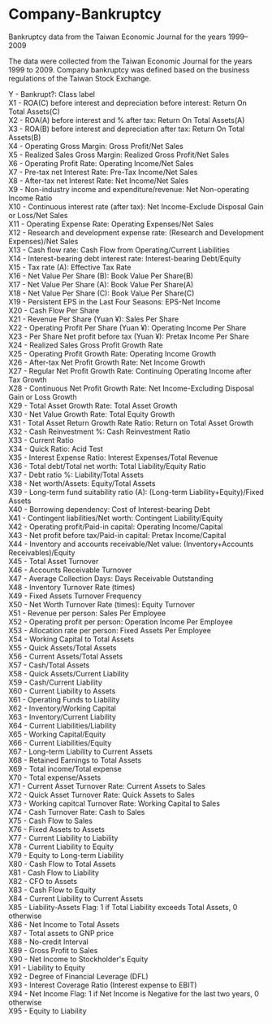 # Company-Bankruptcy
Bankruptcy data from the Taiwan Economic Journal for the years 1999–2009

The data were collected from the Taiwan Economic Journal for the years 1999 to 2009. Company bankruptcy was defined based on the business regulations of the Taiwan Stock Exchange.

Y - Bankrupt?: Class label  
X1 - ROA(C) before interest and depreciation before interest: Return On Total Assets(C)  
X2 - ROA(A) before interest and % after tax: Return On Total Assets(A)  
X3 - ROA(B) before interest and depreciation after tax: Return On Total Assets(B)  
X4 - Operating Gross Margin: Gross Profit/Net Sales  
X5 - Realized Sales Gross Margin: Realized Gross Profit/Net Sales  
X6 - Operating Profit Rate: Operating Income/Net Sales  
X7 - Pre-tax net Interest Rate: Pre-Tax Income/Net Sales  
X8 - After-tax net Interest Rate: Net Income/Net Sales  
X9 - Non-industry income and expenditure/revenue: Net Non-operating Income Ratio  
X10 - Continuous interest rate (after tax): Net Income-Exclude Disposal Gain or Loss/Net Sales  
X11 - Operating Expense Rate: Operating Expenses/Net Sales  
X12 - Research and development expense rate: (Research and Development Expenses)/Net Sales  
X13 - Cash flow rate: Cash Flow from Operating/Current Liabilities  
X14 - Interest-bearing debt interest rate: Interest-bearing Debt/Equity  
X15 - Tax rate (A): Effective Tax Rate  
X16 - Net Value Per Share (B): Book Value Per Share(B)  
X17 - Net Value Per Share (A): Book Value Per Share(A)  
X18 - Net Value Per Share (C): Book Value Per Share(C)  
X19 - Persistent EPS in the Last Four Seasons: EPS-Net Income  
X20 - Cash Flow Per Share  
X21 - Revenue Per Share (Yuan ¥): Sales Per Share  
X22 - Operating Profit Per Share (Yuan ¥): Operating Income Per Share  
X23 - Per Share Net profit before tax (Yuan ¥): Pretax Income Per Share  
X24 - Realized Sales Gross Profit Growth Rate  
X25 - Operating Profit Growth Rate: Operating Income Growth  
X26 - After-tax Net Profit Growth Rate: Net Income Growth  
X27 - Regular Net Profit Growth Rate: Continuing Operating Income after Tax Growth  
X28 - Continuous Net Profit Growth Rate: Net Income-Excluding Disposal Gain or Loss Growth  
X29 - Total Asset Growth Rate: Total Asset Growth  
X30 - Net Value Growth Rate: Total Equity Growth  
X31 - Total Asset Return Growth Rate Ratio: Return on Total Asset Growth  
X32 - Cash Reinvestment %: Cash Reinvestment Ratio  
X33 - Current Ratio  
X34 - Quick Ratio: Acid Test  
X35 - Interest Expense Ratio: Interest Expenses/Total Revenue  
X36 - Total debt/Total net worth: Total Liability/Equity Ratio  
X37 - Debt ratio %: Liability/Total Assets  
X38 - Net worth/Assets: Equity/Total Assets  
X39 - Long-term fund suitability ratio (A): (Long-term Liability+Equity)/Fixed Assets  
X40 - Borrowing dependency: Cost of Interest-bearing Debt  
X41 - Contingent liabilities/Net worth: Contingent Liability/Equity  
X42 - Operating profit/Paid-in capital: Operating Income/Capital  
X43 - Net profit before tax/Paid-in capital: Pretax Income/Capital  
X44 - Inventory and accounts receivable/Net value: (Inventory+Accounts Receivables)/Equity  
X45 - Total Asset Turnover  
X46 - Accounts Receivable Turnover  
X47 - Average Collection Days: Days Receivable Outstanding  
X48 - Inventory Turnover Rate (times)  
X49 - Fixed Assets Turnover Frequency  
X50 - Net Worth Turnover Rate (times): Equity Turnover  
X51 - Revenue per person: Sales Per Employee  
X52 - Operating profit per person: Operation Income Per Employee  
X53 - Allocation rate per person: Fixed Assets Per Employee  
X54 - Working Capital to Total Assets  
X55 - Quick Assets/Total Assets  
X56 - Current Assets/Total Assets  
X57 - Cash/Total Assets  
X58 - Quick Assets/Current Liability  
X59 - Cash/Current Liability  
X60 - Current Liability to Assets  
X61 - Operating Funds to Liability  
X62 - Inventory/Working Capital  
X63 - Inventory/Current Liability  
X64 - Current Liabilities/Liability  
X65 - Working Capital/Equity  
X66 - Current Liabilities/Equity  
X67 - Long-term Liability to Current Assets  
X68 - Retained Earnings to Total Assets  
X69 - Total income/Total expense  
X70 - Total expense/Assets  
X71 - Current Asset Turnover Rate: Current Assets to Sales  
X72 - Quick Asset Turnover Rate: Quick Assets to Sales  
X73 - Working capitcal Turnover Rate: Working Capital to Sales  
X74 - Cash Turnover Rate: Cash to Sales  
X75 - Cash Flow to Sales  
X76 - Fixed Assets to Assets  
X77 - Current Liability to Liability  
X78 - Current Liability to Equity  
X79 - Equity to Long-term Liability  
X80 - Cash Flow to Total Assets  
X81 - Cash Flow to Liability  
X82 - CFO to Assets  
X83 - Cash Flow to Equity  
X84 - Current Liability to Current Assets  
X85 - Liability-Assets Flag: 1 if Total Liability exceeds Total Assets, 0 otherwise  
X86 - Net Income to Total Assets  
X87 - Total assets to GNP price  
X88 - No-credit Interval  
X89 - Gross Profit to Sales  
X90 - Net Income to Stockholder's Equity  
X91 - Liability to Equity  
X92 - Degree of Financial Leverage (DFL)  
X93 - Interest Coverage Ratio (Interest expense to EBIT)  
X94 - Net Income Flag: 1 if Net Income is Negative for the last two years, 0 otherwise  
X95 - Equity to Liability  
